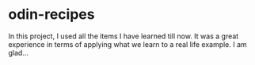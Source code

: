 # odin-recipes
In this project, I used all the items I have learned till now.
It was a great experience in terms of applying what we learn to a real life example.
I am glad...